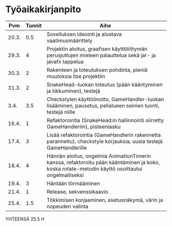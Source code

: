# Työaikakirjanpito

Pvm | Tunnit | Aihe
------|------|------------------------------------------------
20.3. | 0.5 | Sovelluksen ideointi ja alustava vaatimusmäärittely
29.3. | 4   | Projektin aloitus, graafisen käyttöliittymän perusjuttujen mieleen palauttelua sekä jar- ja javafx tappelua
30.3. | 2   | Rakenteen ja toteutuksen pohdinta, pieniä muutoksia itse projektiin
31.3. | 2   | SnakeHead-luokan toteutus (pään kääntyminen ja liikkuminen), testejä
3.4.  | 3.5 | Checkstylen käyttöönotto, GameHandler-luokan lisääminen, pausetus, pelialueen seinien luonti, testejä niille
16.4. | 1   | Refaktorointia (SnakeHead:in hallinnointi siirretty GameHandleriin), pisteenlasku
17.4. | 3   | Lisää refaktorointia (GameHandlerin rakennetta paranneltu), checkstyle korjauksia, uusia testejä GameHandlerille
18.4. | 4   | Hännän aloitus, ongelmia AnimationTimerin kanssa, refaktoroitu pään kääntäminen ja koko, koska rotate-metodin käyttö osoittautui ongelmalliseksi
19.4. | 3   | Häntään törmääminen
21.4. | 1   | Release, sekvenssikaavio
25.4. | 1.5 | Tökkimisen korjaaminen, asetusnäkymä, värin ja nopeuden valinta

YHTEENSÄ 25.5 H
